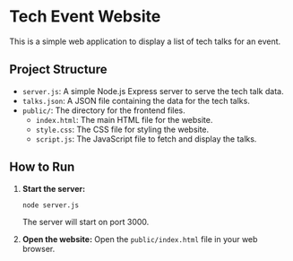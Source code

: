 # Tech Event Website

This is a simple web application to display a list of tech talks for an event.

## Project Structure

- `server.js`: A simple Node.js Express server to serve the tech talk data.
- `talks.json`: A JSON file containing the data for the tech talks.
- `public/`: The directory for the frontend files.
  - `index.html`: The main HTML file for the website.
  - `style.css`: The CSS file for styling the website.
  - `script.js`: The JavaScript file to fetch and display the talks.

## How to Run

1.  **Start the server:**
    ```bash
    node server.js
    ```
    The server will start on port 3000.

2.  **Open the website:**
    Open the `public/index.html` file in your web browser.
